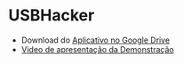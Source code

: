 # USBHacker

 - Download do [Aplicativo no Google Drive](http://bit.ly/usbhacker-apk)
 - [Video de apresentação da Demonstração](https://www.facebook.com/page.erickwendel/videos/1176045485859529/)
